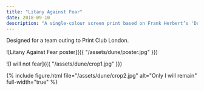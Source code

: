 ```yaml
---
title: "Litany Against Fear"
date: 2018-09-10
description: "A single-colour screen print based on Frank Herbert’s 'Dune'"
---
```


Designed for a team outing to Print Club London.

![Litany Against Fear poster]({{ "/assets/dune/poster.jpg" }})

![I will not fear]({{ "/assets/dune/crop1.jpg" }})

{% include figure.html file="/assets/dune/crop2.jpg" alt="Only I will remain" full-width="true" %}